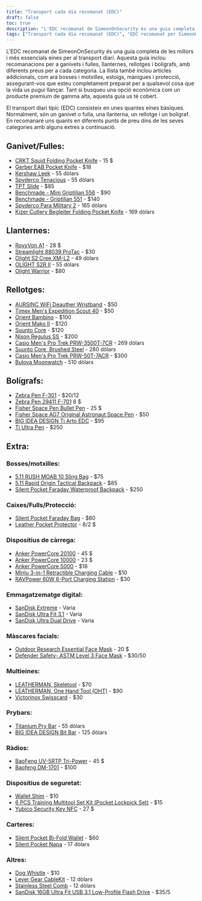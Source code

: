 ```yaml
---
title: "Transport cada dia recomanat (EDC)"
draft: false
toc: true
description: "L'EDC recomanat de SimeonOnSecurity és una guia completa de les millors i més essencials eines per al transport diari. Aquesta guia inclou recomanacions per a ganivets i fulles, llanternes, rellotges i bolígrafs, amb diferents preus per a cada categoria. La llista també inclou articles addicionals, com ara bosses i motxilles, estoigs, mànigues i protecció, assegurant-vos que esteu completament preparat per a qualsevol cosa que la vida us pugui llançar. Tant si busqueu una opció econòmica com un producte premium de gamma alta, aquesta guia us té cobert."
tags: ["Transport cada dia recomanat (EDC)", "EDC recomanat per SimeonOnSecurity", "Portar cada dia", "Ganivets i fulles", "Llanternes", "Rellotges", "Bolígrafs", "Bosses i motxilles", "Casos", "Mànigues", "Protecció", "Aspecte econòmic", "Producte premium de gamma alta"]
---
```


L'EDC recomanat de SimeonOnSecurity és una guia completa de les millors i més essencials eines per al transport diari. Aquesta guia inclou recomanacions per a ganivets i fulles, llanternes, rellotges i bolígrafs, amb diferents preus per a cada categoria. La llista també inclou articles addicionals, com ara bosses i motxilles, estoigs, mànigues i protecció, assegurant-vos que esteu completament preparat per a qualsevol cosa que la vida us pugui llançar. Tant si busqueu una opció econòmica com un producte premium de gamma alta, aquesta guia us té cobert.

El transport diari típic (EDC) consisteix en unes quantes eines bàsiques. Normalment, són un ganivet o fulla, una llanterna, un rellotge i un bolígraf.
En recomanaré uns quants en diferents punts de preu dins de les seves categories amb alguns extres a continuació.

## Ganivet/Fulles:
- [CRKT Squid Folding Pocket Knife](https://amzn.to/2J58ruG) - 15 $
- [Gerber EAB Pocket Knife](https://amzn.to/37aQwdN) - $18
- [Kershaw Leek](https://amzn.to/3fBCsxX) - 55 dòlars
- [Spyderco Tenacious](https://amzn.to/37eIxN1) - 55 dòlars
- [TPT Slide](https://amzn.to/3l9h9EY) - $85
- [Benchmade - Mini Griptilian 556](https://amzn.to/3sfKaUi) - $90
- [Benchmade - Griptilian 551](https://amzn.to/3skv7sA) - $140
- [Spyderco Para Military 2](https://amzn.to/3q1CbsN) - 165 dòlars
- [Kizer Cutlery Begleiter Folding Pocket Knife](https://amzn.to/369xAx1) - 169 dòlars
## Llanternes:
- [RovyVon A1](https://amzn.to/37foii2) - 28 $
- [Streamlight 88039 ProTac](https://amzn.to/3larxMH) - $30
- [Olight S2 Cree XM-L2](https://amzn.to/3nT0XJM) - 49 dòlars
- [OLIGHT S2R II](https://amzn.to/3me6muz) - 55 dòlars
- [Olight Warrior](https://amzn.to/3q4w2MA) - $80
## Rellotges:
- [AURSINC WiFi Deauther Wristband](https://amzn.to/3mamayD) - $50
- [Timex Men's Expedition Scout 40](https://amzn.to/3fFEwVr) - $50
- [Orient Bambino](https://amzn.to/3la0Wj4) - $100
- [Orient Mako II](https://amzn.to/3leLJNw) - $120
- [Suunto Core](https://amzn.to/2JkU31a) - $120
- [Nixon Regulus SS](https://amzn.to/39j8ZHV) - $200
- [Casio Men's Pro Trek PRW-3500T-7CR](https://amzn.to/3m5JMEm) - 269 dòlars
- [Suunto Core, Brushed Steel](https://amzn.to/39iaqq1) - 280 dòlars
- [Casio Men's Pro Trek PRW-50T-7ACR](https://amzn.to/3l7k1Ch) - $300
- [Bulova Moonwatch](https://amzn.to/3663CKa) - 510 dòlars
## Bolígrafs:
- [Zebra Pen F-301](https://amzn.to/2V3L475) - $20/12
- [Zebra Pen 29411 F-701](https://amzn.to/37g04UU) 8 $
- [Fisher Space Pen Bullet Pen](https://amzn.to/3mbtYjw) - 25 $
- [Fisher Space AG7 Original Astronaut Space Pen](https://amzn.to/33kXewQ) - $50
- [BIG IDEA DESIGN Ti Arto EDC](https://amzn.to/3o4sk3P) - $95
- [Ti Ultra Pen](https://amzn.to/3lhmTwI) - $250

## Extra:
### Bosses/motxilles:
- [5.11 RUSH MOAB 10 Sling Bag](https://amzn.to/37dNzJw) - $75
- [5.11 Rapid Origin Tactical Backpack](https://amzn.to/2Xftle4) - $85
- [Silent Pocket Faraday Waterproof Backpack](https://amzn.to/3rZyXa7) - $250
### Caixes/Fulls/Protecció:
- [Silent Pocket Faraday Bag](https://amzn.to/39irFaJ) - $60
- [Leather Pocket Protector](https://amzn.to/3o5V6Bb) - 8/2 $
### Dispositius de càrrega:
- [Anker PowerCore 20100](https://amzn.to/35em2Yi) - 45 $
- [Anker PowerCore 10000](https://amzn.to/38eJR4a) - 23 $
- [Anker PowerCore 5000](https://amzn.to/3olpoA7) - $18
- [Minlu 3-in-1 Retractible Charging Cable](https://amzn.to/3rWNPGo) - $10
- [RAVPower 60W 6-Port Charging Station](https://amzn.to/2Xed20V) - $30
### Emmagatzematge digital:
- [SanDisk Extreme](https://amzn.to/38hXkbq) - Varia
- [SanDisk Ultra Fit 3.1](https://amzn.to/3nimxXE) - Varia
- [SanDisk Ultra Dual Drive](https://amzn.to/3ni9rtn) - Varia
### Màscares facials:
- [Outdoor Research Essential Face Mask](https://amzn.to/2JU21yU) - 20 $
- [Defender Safety- ASTM Level 3 Face Mask](https://amzn.to/2LMe3dX) - $30/50
### Multieines:
- [LEATHERMAN, Skeletool](https://amzn.to/2V6RYZm) - $70
- [LEATHERMAN, One Hand Tool (OHT)](https://amzn.to/3b7sCDM) - $90
- [Victorinox Swisscard](https://amzn.to/3mdmb4F) - $30
### Prybars:
- [Titanium Pry Bar](https://amzn.to/2Jc1zLY) - 55 dòlars
- [BIG IDEA DESIGN Bit Bar](https://amzn.to/37badSL) - 125 dòlars
### Ràdios:
- [BaoFeng UV-5RTP Tri-Power](https://amzn.to/379KOJb) - 45 $
- [Baofeng DM-1701](https://amzn.to/3la1ci2) - $100
### Dispositius de seguretat:
- [Wallet Shim](https://amzn.to/2JMRXre) - $10
- [6 PCS Training Multitool Set Kit (Pocket Lockpick Set)](https://amzn.to/3o2rgxb) - $15
- [Yubico Security Key NFC](https://amzn.to/36bUF26) - 27 $
### Carteres:
- [Silent Pocket Bi-Fold Wallet](https://amzn.to/3ldXFz0) - $60
- [Silent Pocket Napa](https://amzn.to/3hKMdea) - 17 dòlars
### Altres:
- [Dog Whistle](https://amzn.to/39jFrtC) - $10
- [Lever Gear CableKit](https://amzn.to/2HEIiSw) - 12 dòlars
- [Stainless Steel Comb](https://amzn.to/3fG5rQY) - 12 dòlars
- [SanDisk 16GB Ultra Fit USB 3.1 Low-Profile Flash Drive](https://amzn.to/3fCcb2k) - $35/5
